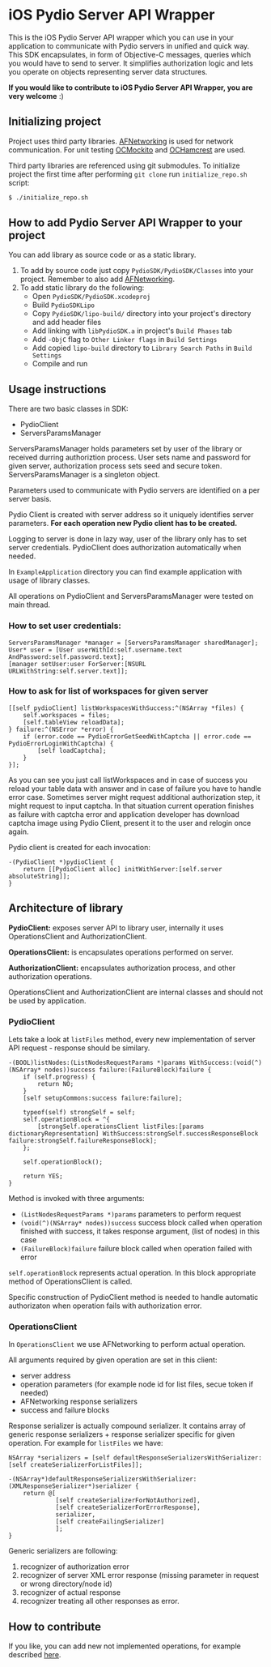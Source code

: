 # iOS Pydio Server API Wrapper

This is the iOS Pydio Server API wrapper which you can use in your application to communicate with Pydio servers in unified and quick way. This SDK encapsulates, in form of Objective-C messages, queries which you would have to send to server. It simplifies authorization logic and lets you operate on objects representing server data structures.

**If you would like to contribute to iOS Pydio Server API Wrapper, you are very welcome** :)

## Initializing project

Project uses third party libraries.
[AFNetworking][0] is used for network communication.
For unit testing [OCMockito][1] and [OCHamcrest][2] are used.

Third party libraries are referenced using git submodules. To initialize project the first time after performing `git clone` run `initialize_repo.sh` script:

```sh
$ ./initialize_repo.sh
``` 

## How to add Pydio Server API Wrapper to your project 
 
 You can add library as source code or as a static library.

1. To add by source code just copy `PydioSDK/PydioSDK/Classes` into your project. Remember to also add [AFNetworking][0].
2. To add static library do the following:
	- Open `PydioSDK/PydioSDK.xcodeproj`
  	- Build `PydioSDKLipo`
  	- Copy `PydioSDK/lipo-build/` directory into your project's directory and add header files
  	- Add linking with `libPydioSDK.a` in project's `Build Phases` tab
  	- Add `-ObjC` flag to `Other Linker flags` in `Build Settings`
  	- Add copied `lipo-build` directory to `Library Search Paths` in `Build Settings`
  	- Compile and run

## Usage instructions 

There are two basic classes in SDK:

 - PydioClient
 - ServersParamsManager

ServersParamsManager holds parameters set by user of the library or received durring authoriztion process. User sets name and password for given server, authorization process sets seed and secure token. ServersParamsManager is a singleton object.

Parameters used to communicate with Pydio servers are identified on a per server basis.

Pydio Client is created with server address so it uniquely identifies server parameters. **For each operation new Pydio client has to be created.**

Logging to server is done in lazy way, user of the library only has to set server credentials.
PydioClient does authorization automatically when needed.

In `ExampleApplication` directory you can find example application with usage of library classes.

All operations on PydioClient and ServersParamsManager were tested on main thread. 

### How to set user credentials:

```obj-c
ServersParamsManager *manager = [ServersParamsManager sharedManager];
User* user = [User userWithId:self.username.text AndPassword:self.password.text];
[manager setUser:user ForServer:[NSURL URLWithString:self.server.text]];
```

### How to ask for list of workspaces for given server

```obj-c
[[self pydioClient] listWorkspacesWithSuccess:^(NSArray *files) {
    self.workspaces = files;
    [self.tableView reloadData];
} failure:^(NSError *error) {
    if (error.code == PydioErrorGetSeedWithCaptcha || error.code == PydioErrorLoginWithCaptcha) {
        [self loadCaptcha];
    }
}];
```
As you can see you just call listWorkspaces and in case of success you reload your table data with answer and in case of failure you have to handle error case. 
Sometimes server might request additional authorization step, it might request to input captcha. In that situation current operation finishes as failure with captcha error and application developer has download captcha image using Pydio Client, present it to the user and relogin once again.

Pydio client is created for each invocation:

```obj-c
-(PydioClient *)pydioClient {
    return [[PydioClient alloc] initWithServer:[self.server absoluteString]];
}
```

## Architecture of library

**PydioClient:** exposes server API to library user, internally it uses OperationsClient and AuthorizationClient.

**OperationsClient:** is encapsulates operations performed on server.

**AuthorizationClient:** encapsulates authorization process, and other authorization operations.

OperationsClient and AuthorizationClient are internal classes and should not be used by application.

### PydioClient

Lets take a look at `listFiles` method, every new implementation of server API request - response should be similary.

```obj-c
-(BOOL)listNodes:(ListNodesRequestParams *)params WithSuccess:(void(^)(NSArray* nodes))success failure:(FailureBlock)failure {
    if (self.progress) {
        return NO;
    }
    [self setupCommons:success failure:failure];
    
    typeof(self) strongSelf = self;
    self.operationBlock = ^{
        [strongSelf.operationsClient listFiles:[params dictionaryRepresentation] WithSuccess:strongSelf.successResponseBlock failure:strongSelf.failureResponseBlock];
    };
    
    self.operationBlock();
    
    return YES;
}
```

Method is invoked with three arguments:

 - `(ListNodesRequestParams *)params` parameters to perform request 
 - `(void(^)(NSArray* nodes))success` success block called when operation finished with success, it takes response argument, (list of nodes) in this case
 - `(FailureBlock)failure` failure block called when operation failed with error

`self.operationBlock` represents actual operation. In this block appropriate method of OperationsClient is called. 

Specific construction of PydioClient method is needed to handle automatic authorizaton when operation fails with authorization error.

### OperationsClient

In `OperationsClient` we use AFNetworking to perform actual operation. 

All arguments required by given operation are set in this client:
 
 - server address
 - operation parameters (for example node id for list files, secue token if needed)
 - AFNetworking response serializers
 - success and failure blocks

Response serializer is actually compound serializer. It contains array of generic response serializers + response serializer specific for given operation. For example for `listFiles` we have:

```obj-c
NSArray *serializers = [self defaultResponseSerializersWithSerializer:[self createSerializerForListFiles]];
```

```obj-c
-(NSArray*)defaultResponseSerializersWithSerializer:(XMLResponseSerializer*)serializer {
    return @[
             [self createSerializerForNotAuthorized],
             [self createSerializerForErrorResponse],
             serializer,
             [self createFailingSerializer]
             ];
}
```

Generic serializers are following:

1. recognizer of authorization error
2. recognizer of server XML error response (missing parameter in request or wrong directory/node id)
3. recognizer of actual response
4. recognizer treating all other responses as error.

## How to contribute

If you like, you can add new not implemented operations, for example described [here][3].


 [0]: https://github.com/AFNetworking/AFNetworking
 [1]: https://github.com/jonreid/OCMockito
 [2]: https://github.com/hamcrest/OCHamcrest
 [3]: http://pyd.io/resources/serverapi/#!/access.fs